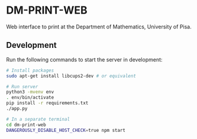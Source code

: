 # DM-PRINT-WEB

Web interface to print at the Department of Mathematics, University of Pisa.

## Development
Run the following commands to start the server in development:
```bash
# Install packages
sudo apt-get install libcups2-dev # or equivalent

# Run server
python3 -mvenv env
. env/bin/activate
pip install -r requirements.txt
./app.py

# In a separate terminal
cd dm-print-web
DANGEROUSLY_DISABLE_HOST_CHECK=true npm start
```

